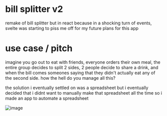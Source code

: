 # bill splitter v2

remake of bill splitter but in react because in a shocking turn of events, svelte was starting to piss me off for my future plans for this app

# use case / pitch

imagine you go out to eat with friends, everyone orders their own meal, the entire group decides to split 2 sides, 2 people decide to share a drink,
and when the bill comes someones saying that they didn't actually eat any of the second side.
how the hell do you manage all this?

the solution i eventually settled on was a spreadsheet but i eventually decided that i didnt want to manually make that spreadsheet all the time so i made an app to automate a spreadsheet


![image](https://github.com/user-attachments/assets/3f24bafe-c4e1-4603-ac21-3f73413cb187)

